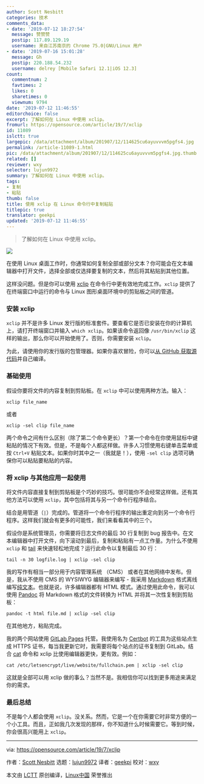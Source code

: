 ```yaml
---
author: Scott Nesbitt
categories: 技术
comments_data:
- date: '2019-07-12 18:27:54'
  message: 赞赞赞
  postip: 117.89.129.19
  username: 来自江苏南京的 Chrome 75.0|GNU/Linux 用户
- date: '2019-07-16 15:01:28'
  message: Gh
  postip: 220.188.54.232
  username: delrey [Mobile Safari 12.1|iOS 12.3]
count:
  commentnum: 2
  favtimes: 2
  likes: 0
  sharetimes: 0
  viewnum: 9794
date: '2019-07-12 11:46:55'
editorchoice: false
excerpt: 了解如何在 Linux 中使用 xclip。
fromurl: https://opensource.com/article/19/7/xclip
id: 11089
islctt: true
largepic: /data/attachment/album/201907/12/114625cu6ayuvvvm5pgfs4.jpg
permalink: /article-11089-1.html
pic: /data/attachment/album/201907/12/114625cu6ayuvvvm5pgfs4.jpg.thumb.jpg
related: []
reviewer: wxy
selector: lujun9972
summary: 了解如何在 Linux 中使用 xclip。
tags:
- 复制
- 粘贴
thumb: false
title: 使用 xclip 在 Linux 命令行中复制粘贴
titlepic: true
translator: geekpi
updated: '2019-07-12 11:46:55'
---
```



> 
> 了解如何在 Linux 中使用 xclip。
> 
> 
> 


![](/data/attachment/album/201907/12/114625cu6ayuvvvm5pgfs4.jpg)


在使用 Linux 桌面工作时，你通常如何复制全部或部分文本？你可能会在文本编辑器中打开文件，选择全部或仅选择要复制的文本，然后将其粘贴到其他位置。


这样没问题。但是你可以使用 [xclip](https://github.com/astrand/xclip) 在命令行中更有效地完成工作。`xclip` 提供了在终端窗口中运行的命令与 Linux 图形桌面环境中的剪贴板之间的管道。


### 安装 xclip


`xclip` 并不是许多 Linux 发行版的标准套件。要查看它是否已安装在你的计算机上，请打开终端窗口并输入 `which xclip`。如果该命令返回像 `/usr/bin/xclip` 这样的输出，那么你可以开始使用了。否则，你需要安装 `xclip`。


为此，请使用你的发行版的包管理器。如果你喜欢冒险，你可以[从 GitHub 获取源代码](https://github.com/astrand/xclip)并自己编译。


### 基础使用


假设你要将文件的内容复制到剪贴板。在 `xclip` 中可以使用两种方法。输入：



```
xclip file_name
```

或者



```
xclip -sel clip file_name
```

两个命令之间有什么区别（除了第二个命令更长）？第一个命令在你使用鼠标中键粘贴的情况下有效。但是，不是每个人都这样做。许多人习惯使用右键单击菜单或按 `Ctrl+V` 粘贴文本。如果你时其中之一（我就是！），使用 `-sel clip` 选项可确保你可以粘贴要粘贴的内容。


### 将 xclip 与其他应用一起使用


将文件内容直接复制到剪贴板是个巧妙的技巧。很可能你不会经常这样做。还有其他方法可以使用 `xclip`，其中包括将其与另一个命令行程序结合。


结合是用管道（`|`）完成的。管道将一个命令行程序的输出重定向到另一个命令行程序。这样我们就会有更多的可能性，我们来看看其中的三个。


假设你是系统管理员，你需要将日志文件的最后 30 行复制到 bug 报告中。在文本编辑器中打开文件，向下滚动到最后，复制和粘贴有一点工作量。为什么不使用 `xclip` 和 [tail](https://en.wikipedia.org/wiki/Tail_(Unix)) 来快速轻松地完成？运行此命令以复制最后 30 行：



```
tail -n 30 logfile.log | xclip -sel clip
```

我的写作有相当一部分用于内容管理系统 （CMS） 或者在其他网络中发布。但是，我从不使用 CMS 的 WYSIWYG 编辑器来编写 - 我采用 [Markdown](https://gumroad.com/l/learnmarkdown) 格式离线编写[纯文本](https://plaintextproject.online)。也就是说，许多编辑器都有 HTML 模式。通过使用此命令，我可以使用 [Pandoc](https://pandoc.org) 将 Markdown 格式的文件转换为 HTML 并将其一次性复制到剪贴板：



```
pandoc -t html file.md | xclip -sel clip
```

在其他地方，粘贴完成。


我的两个网站使用 [GitLab Pages](https://docs.gitlab.com/ee/user/project/pages/) 托管。我使用名为 [Certbot](https://certbot.eff.org/) 的工具为这些站点生成 HTTPS 证书，每当我更新它时，我需要将每个站点的证书复制到 GitLab。结合 [cat](https://en.wikipedia.org/wiki/Cat_(Unix)) 命令和 xclip 比使用编辑器更快，更有效。例如：



```
cat /etc/letsencrypt/live/website/fullchain.pem | xclip -sel clip
```

这就是全部可以用 xclip 做的事么？当然不是。我相信你可以找到更多用途来满足你的需求。


### 最后总结


不是每个人都会使用 `xclip`。没关系。然而，它是一个在你需要它时非常方便的一个小工具。而且，正如我几次发现的那样，你不知道什么时候需要它。等到时候，你会很高兴能用上 `xclip`。




---


via: <https://opensource.com/article/19/7/xclip>


作者：[Scott Nesbitt](https://opensource.com/users/scottnesbitt) 选题：[lujun9972](https://github.com/lujun9972) 译者：[geekpi](https://github.com/geekpi) 校对：[wxy](https://github.com/wxy)


本文由 [LCTT](https://github.com/LCTT/TranslateProject) 原创编译，[Linux中国](https://linux.cn/) 荣誉推出